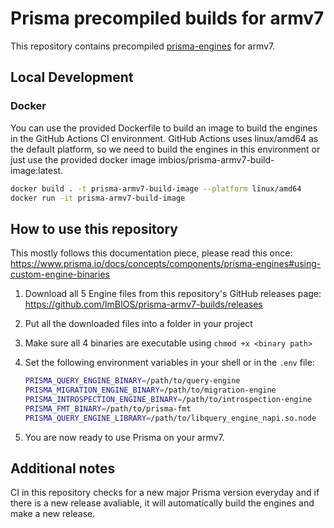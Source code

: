 # Prisma precompiled builds for armv7

This repository contains precompiled [prisma-engines](https://github.com/prisma/prisma-engines) for armv7.

## Local Development

### Docker

You can use the provided Dockerfile to build an image to build the engines in the GitHub Actions CI environment. GitHub Actions uses linux/amd64 as the default platform, so we need to build the engines in this environment or just use the provided docker image imbios/prisma-armv7-build-image:latest.

```sh
docker build . -t prisma-armv7-build-image --platform linux/amd64
docker run -it prisma-armv7-build-image
```

## How to use this repository

This mostly follows this documentation piece, please read this once: <https://www.prisma.io/docs/concepts/components/prisma-engines#using-custom-engine-binaries>

1. Download all 5 Engine files from this repository's GitHub releases page: <https://github.com/ImBIOS/prisma-armv7-builds/releases>
2. Put all the downloaded files into a folder in your project
3. Make sure all 4 binaries are executable using `chmod +x <binary path>`
4. Set the following environment variables in your shell or in the `.env` file:

    ```sh
    PRISMA_QUERY_ENGINE_BINARY=/path/to/query-engine
    PRISMA_MIGRATION_ENGINE_BINARY=/path/to/migration-engine
    PRISMA_INTROSPECTION_ENGINE_BINARY=/path/to/introspection-engine
    PRISMA_FMT_BINARY=/path/to/prisma-fmt
    PRISMA_QUERY_ENGINE_LIBRARY=/path/to/libquery_engine_napi.so.node
    ```

5. You are now ready to use Prisma on your armv7.

## Additional notes

CI in this repository checks for a new major Prisma version everyday and if there is a new release avaliable, it will automatically build the engines and make a new release.
